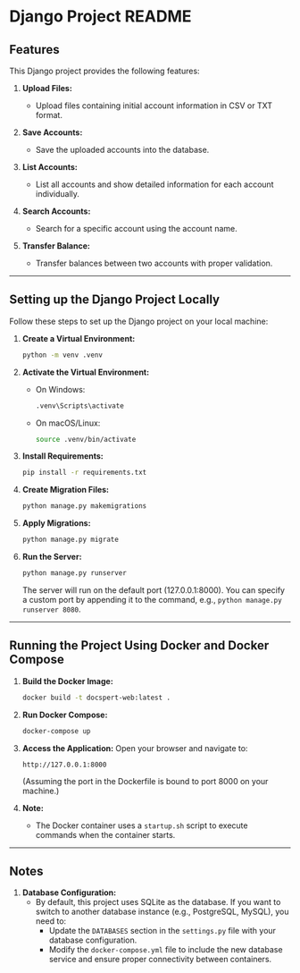 # Django Project README

## Features

This Django project provides the following features:

1. **Upload Files:**

   - Upload files containing initial account information in CSV or TXT format.

2. **Save Accounts:**

   - Save the uploaded accounts into the database.

3. **List Accounts:**

   - List all accounts and show detailed information for each account individually.

4. **Search Accounts:**

   - Search for a specific account using the account name.

5. **Transfer Balance:**
   - Transfer balances between two accounts with proper validation.

---

## Setting up the Django Project Locally

Follow these steps to set up the Django project on your local machine:

1. **Create a Virtual Environment:**

   ```bash
   python -m venv .venv
   ```

2. **Activate the Virtual Environment:**

   - On Windows:
     ```bash
     .venv\Scripts\activate
     ```
   - On macOS/Linux:
     ```bash
     source .venv/bin/activate
     ```

3. **Install Requirements:**

   ```bash
   pip install -r requirements.txt
   ```

4. **Create Migration Files:**

   ```bash
   python manage.py makemigrations
   ```

5. **Apply Migrations:**

   ```bash
   python manage.py migrate
   ```

6. **Run the Server:**
   ```bash
   python manage.py runserver
   ```
   The server will run on the default port (127.0.0.1:8000). You can specify a custom port by appending it to the command, e.g., `python manage.py runserver 8080`.

---

## Running the Project Using Docker and Docker Compose

1. **Build the Docker Image:**

   ```bash
   docker build -t docspert-web:latest .
   ```

2. **Run Docker Compose:**

   ```bash
   docker-compose up
   ```

3. **Access the Application:**
   Open your browser and navigate to:

   ```
   http://127.0.0.1:8000
   ```

   (Assuming the port in the Dockerfile is bound to port 8000 on your machine.)

4. **Note:**
   - The Docker container uses a `startup.sh` script to execute commands when the container starts.

---

## Notes

1. **Database Configuration:**
   - By default, this project uses SQLite as the database. If you want to switch to another database instance (e.g., PostgreSQL, MySQL), you need to:
     - Update the `DATABASES` section in the `settings.py` file with your database configuration.
     - Modify the `docker-compose.yml` file to include the new database service and ensure proper connectivity between containers.
